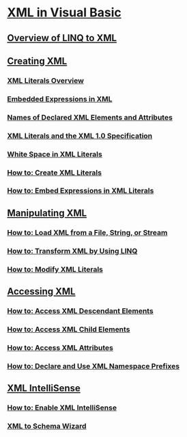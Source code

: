 # [XML in Visual Basic](xml.md)
## [Overview of LINQ to XML](overview-of-linq-to-xml.md)
## [Creating XML](creating-xml.md)
### [XML Literals Overview](xml-literals-overview.md)
### [Embedded Expressions in XML](embedded-expressions-in-xml.md)
### [Names of Declared XML Elements and Attributes](names-of-declared-xml-elements-and-attributes.md)
### [XML Literals and the XML 1.0 Specification](xml-literals-and-the-xml-1-0-specification.md)
### [White Space in XML Literals](white-space-in-xml-literals.md)
### [How to: Create XML Literals](how-to-create-xml-literals.md)
### [How to: Embed Expressions in XML Literals](how-to-embed-expressions-in-xml-literals.md)
## [Manipulating XML](manipulating-xml.md)
### [How to: Load XML from a File, String, or Stream](how-to-load-xml-from-a-file-string-or-stream.md)
### [How to: Transform XML by Using LINQ](how-to-transform-xml-by-using-linq.md)
### [How to: Modify XML Literals](how-to-modify-xml-literals.md)
## [Accessing XML](accessing-xml.md)
### [How to: Access XML Descendant Elements](how-to-access-xml-descendant-elements.md)
### [How to: Access XML Child Elements](how-to-access-xml-child-elements.md)
### [How to: Access XML Attributes](how-to-access-xml-attributes.md)
### [How to: Declare and Use XML Namespace Prefixes](how-to-declare-and-use-xml-namespace-prefixes.md)
## [XML IntelliSense](xml-intellisense.md)
### [How to: Enable XML IntelliSense](how-to-enable-xml-intellisense.md)
### [XML to Schema Wizard](xml-to-schema-wizard.md)
